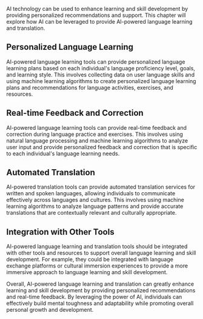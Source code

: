
AI technology can be used to enhance learning and skill development by providing personalized recommendations and support. This chapter will explore how AI can be leveraged to provide AI-powered language learning and translation.

Personalized Language Learning
------------------------------

AI-powered language learning tools can provide personalized language learning plans based on each individual's language proficiency level, goals, and learning style. This involves collecting data on user language skills and using machine learning algorithms to create personalized language learning plans and recommendations for language activities, exercises, and resources.

Real-time Feedback and Correction
---------------------------------

AI-powered language learning tools can provide real-time feedback and correction during language practice and exercises. This involves using natural language processing and machine learning algorithms to analyze user input and provide personalized feedback and correction that is specific to each individual's language learning needs.

Automated Translation
---------------------

AI-powered translation tools can provide automated translation services for written and spoken languages, allowing individuals to communicate effectively across languages and cultures. This involves using machine learning algorithms to analyze language patterns and provide accurate translations that are contextually relevant and culturally appropriate.

Integration with Other Tools
----------------------------

AI-powered language learning and translation tools should be integrated with other tools and resources to support overall language learning and skill development. For example, they could be integrated with language exchange platforms or cultural immersion experiences to provide a more immersive approach to language learning and skill development.

Overall, AI-powered language learning and translation can greatly enhance learning and skill development by providing personalized recommendations and real-time feedback. By leveraging the power of AI, individuals can effectively build mental toughness and adaptability while promoting overall personal growth and development.
